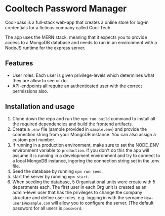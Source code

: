 # Cooltech Password Manager

Cool-pass is a full-stack web-app that creates a online store for log-in credentials
for a fictious company called Cool-Tech.

The app uses the MERN stack, meaning that it expects you to provide access to a MongoDB
database and needs to run in an environment with a NodeJS runtime for the express server.

## Features

- User roles: Each user is given privilege-levels which determines what they are allow to see or do.
- API-endpoints all require an authenticated user with the correct permissions also.

## Installation and usage

1. Clone down the repo and run the `npm run build` command to install all the required dependencies and
build the frontend artifacts.
2. Create a `.env` file (sample provided in `sample.env`) and provide the connection string from your MongoDB instance.
You can also assign a custom port number.
3. If running in a production environment, make sure to set the NODE_ENV environment variable to `production`. If you 
don't do this the app will assume it is running in a development environment and try to connect to a local MongoDB instance,
ingoring the connection string set in the .env file.
4. Seed the database by running `npm run seed`.
5. start the server by running `npm start`.
6. When seeding the database, 5 Organisational units were create with 5 departments each. The first user in each Org unit
is created as an admin-level user that has the privileges to change the company structure and define user roles. e.g.
logging in with the sername `New-user1@example.com` will allow you to configure the server. (The default password for 
all users is `password`.

